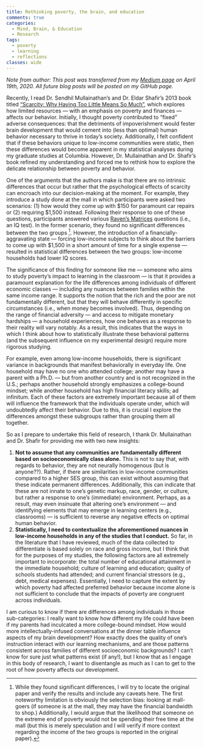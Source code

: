 ```yaml
---
title: Rethinking poverty, the brain, and education
comments: true
categories:
  - Mind, Brain, & Education
  - Research
tags:
  - poverty
  - learning
  - reflections
classes: wide
---
```

*Note from author: This post was transferred from my [Medium page](https://medium.com/@geyes) on April 19th, 2020. All future blog posts will be posted on my GitHub page.* 

Recently, I read Dr. Sendhil Mullainathan’s and Dr. Eldar Shafir’s 2013 book titled [“Scarcity: Why Having Too Little Means So Much”](https://www.amazon.com/Scarcity-Having-Little-Means-Much-ebook/dp/B00BMKOO6S), which explores how limited resources — with an emphasis on poverty and finances — affects our behavior. Initially, I thought poverty contributed to “fixed” adverse consequences: that the detriments of impoverishment would fester brain development that would cement into (less than optimal) human behavior necessary to thrive in today’s society. Additionally, I felt confident that if these behaviors unique to low-income communities were static, then these differences would become apparent in my statistical analyses during my graduate studies at Columbia. However, Dr. Mullainathan and Dr. Shafir’s book refined my understanding and forced me to rethink how to explore the delicate relationship between poverty and behavior.

One of the arguments that the authors make is that there are no intrinsic differences that occur but rather that the psychological effects of scarcity can encroach into our decision-making at the moment. For example, they introduce a study done at the mall in which participants were asked two scenarios: (1) how would they come up with $150 for paramount car repairs or (2) requiring $1,500 instead. Following their response to one of these questions, participants answered various [Raven’s Matrices](https://en.wikipedia.org/wiki/Raven%27s_Progressive_Matrices) questions (i.e., an IQ test). In the former scenario, they found no significant differences between the two groups [^1]. However, the introduction of a financially-aggravating state — forcing low-income subjects to think about the barriers to come up with $1,500 in a short amount of time for a single expense — resulted in statistical differences between the two groups: low-income households had lower IQ scores.

The significance of this finding for someone like me — someone who aims to study poverty’s impact to learning in the classroom — is that it provides a paramount explanation for the life differences among individuals of different economic classes — including any nuances between families within the same income range. It supports the notion that the rich and the poor are not fundamentally different, but that they will behave differently in specific circumstances (i.e., when money becomes involved). Thus, depending on the range of financial adversity — and access to mitigate monetary hardships — a household experiences, how one behaves as a response to their reality will vary notably. As a result, this indicates that the ways in which I think about how to statistically illustrate these behavioral patterns (and the subsequent influence on my experimental design) require more rigorous studying.

For example, even among low-income households, there is significant variance in backgrounds that manifest behaviorally in everyday life. One household may have no one who attended college; another may have a parent with a Ph.D. — but from another country and is not recognized in the U.S.; perhaps another household strongly emphasizes a college-bound mindset; while another household has high financial literacy skills; ad infinitum. Each of these factors are extremely important because all of them will influence the framework that the individuals operate under, which will undoubtedly affect their behavior. Due to this, it is crucial I explore the differences amongst these subgroups rather than grouping them all together.

So as I prepare to undertake this field of research, I thank Dr. Mullainathan and Dr. Shafir for providing me with two new insights:
1. **Not to assume that any communities are fundamentally different based on socioeconomically class alone.** This is not to say that, with regards to behavior, they are not neurally homogenous (but is anyone??). Rather, if there are similarities in low-income communities compared to a higher SES group, this can exist without assuming that these indicate permanent differences. Additionally, this can indicate that these are not innate to one’s genetic markup, race, gender, or culture, but rather a response to one’s (immediate) environment. Perhaps, as a result, may even insinuate that altering one’s environment — and identifying elements that may emerge in learning centers (e.g., classrooms) — is sufficient to reverse any negative effects on optimal human behavior.
2. **Statistically, I need to contextualize the aforementioned nuances in low-income households in any of the studies that I conduct.** So far, in the literature that I have reviewed, much of the data collected to differentiate is based solely on race and gross income, but I think that for the purposes of my studies, the following factors are all extremely important to incorporate: the total number of educational attainment in the immediate household; culture of learning and education; quality of schools students had attended; and current financial stressors (e.g., debt, medical expenses). Essentially, I need to capture the extent by which poverty had affected preferred behavior because income alone is not sufficient to conclude that the impacts of poverty are congruent across individuals.

I am curious to know if there are differences among individuals in those sub-categories: I really want to know how different my life could have been if my parents had inculcated a more college-bound mindset. How would more intellectually-infused conversations at the dinner table influence aspects of my brain development? How exactly does the quality of one’s instruction interact with our learning mechanisms, and are those patterns consistent across families of different socioeconomic backgrounds? I can’t know for sure just what patterns exist (if any!), but I know that as I engage in this body of research, I want to disentangle as much as I can to get to the root of how poverty affects our development.

[^1]: While they found significant differences, I will try to locate the original paper and verify the results and include any caveats here. The first noteworthy limitation is obviously the selection bias: looking at mall-goers (if someone is at the mall, they may have the financial bandwidth to shop.) Additionally, I would argue that the likelihood that someone on the extreme end of poverty would not be spending their free time at the mall (but this is merely speculation and I will verify if more context regarding the income of the two groups is reported in the original paper).
